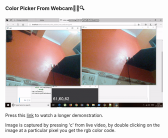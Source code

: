 <h3>Color Picker From Webcam📸🎨🔍</h3>

<img src="https://github.com/globefire/colrr_pickrr/blob/master/upload.gif" alt = "press the link below"/>

Press this <a href = "https://youtu.be/6y59fXgzMCs">link</a> to watch a longer demonstration.

Image is captured by pressing 'c' from live video, by double clicking on the image at a particular pixel you get the rgb color code.
